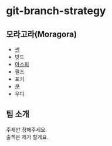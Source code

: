 # git-branch-strategy

## 모라고라(Moragora)
- [썬](sun.md)
- 밧드
- [아스피](Azpi.md)
- 필즈
- 포키
- [쿤](kun.md)
- 우디

## 팀 소개
주제만 정해주세요.  
출첵은 제가 할게요.  
